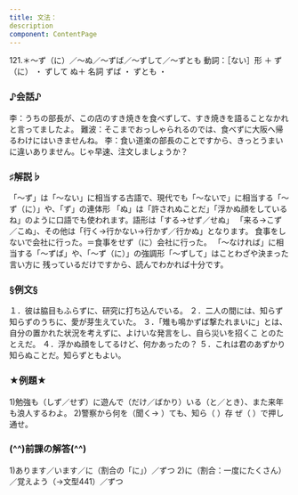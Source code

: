 ```yaml
---
title: 文法：
description
component: ContentPage
---
```



121.＊～ず（に）／～ぬ／～ずば／～ずして／～ずとも
動詞：［ない］形 ＋ ず（に） ・
ずして
ぬ＋ 名詞
ずば ・
ずとも ・
### ♪会話♪
李：うちの部長が、この店のすき焼きを食べずして、すき焼きを語ることなかれと言ってましたよ。 難波：そこまでおっしゃられるのでは、食べずに大阪へ帰るわけにはいきませんね。
李：食い道楽の部長のことですから、きっとうまいに違いありません。じゃ早速、注文しましょうか？
### ♯解説♭
「～ず」は「～ない」に相当する古語で、現代でも「～ないで」に相当する「～ず（に）」や、「ず」の連体形 「ぬ」は「許されぬことだ」「浮かぬ顔をしているね」のように口語でも使われます。語形は「する→せず／せぬ」 「来る→こず／こぬ」、その他は「行く→行かない→行かず／行かぬ」となります。
食事をしないで会社に行った。＝食事をせず（に）会社に行った。 「～なければ」に相当する「～ずば」や、「～ず（に）」の強調形「～ずして」はことわざや決まった言い方に
残っているだけですから、読んでわかれば十分です。
### §例文§
１．彼は脇目もふらずに、研究に打ち込んでいる。
２．二人の間には、知らず知らずのうちに、愛が芽生えていた。
３．「雉も鳴かずば撃たれまいに」とは、自分の置かれた状況を考えずに、よけいな発言をし、自ら災いを招くこ とのたとえだ。
４．浮かぬ顔をしてるけど、何かあったの？
５．これは君のあずかり知らぬことだ。知らずともよい。
### ★例題★
1)勉強も（しず／せず）に遊んで（だけ／ばかり）いる（と／とき）、また来年も浪人するわよ。
2)警察から何を（聞く→ ）ても、知ら（ ）存 ぜ（ ）で押し通せ。
### (^^)前課の解答(^^)
1)あります／います／に（割合の「に」）／ずつ
2)に（割合：一度にたくさん）／覚えよう（→文型441）／ずつ
